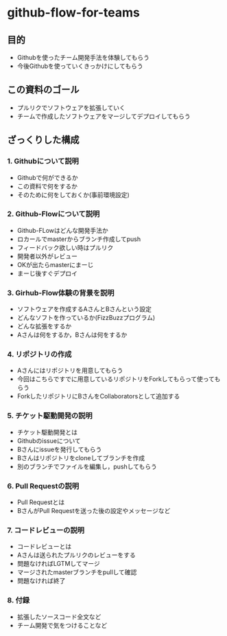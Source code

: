 # github-flow-for-teams

## 目的

  * Githubを使ったチーム開発手法を体験してもらう
  * 今後Githubを使っていくきっかけにしてもらう

## この資料のゴール
  * プルリクでソフトウェアを拡張していく
  * チームで作成したソフトウェアをマージしてデプロイしてもらう

## ざっくりした構成
### 1. Githubについて説明
  * Githubで何ができるか
  * この資料で何をするか
  * そのために何をしておくか(事前環境設定)  
  

### 2. Github-Flowについて説明
  * Github-FLowはどんな開発手法か
  * ロカールでmasterからブランチ作成してpush
  * フィードバック欲しい時はプルリク
  * 開発者以外がレビュー
  * OKが出たらmasterにまーじ
  * まーじ後すぐデプロイ

### 3. Girhub-Flow体験の背景を説明
  * ソフトウェアを作成するAさんとBさんという設定
  * どんなソフトを作っているか(FizzBuzzプログラム)
  * どんな拡張をするか
  * Aさんは何をするか，Bさんは何をするか

### 4. リポジトリの作成
  * Aさんにはリポジトリを用意してもらう
  * 今回はこちらですでに用意しているリポジトリをForkしてもらって使ってもらう
  * ForkしたリポジトリにBさんをCollaboratorsとして追加する
 
### 5. チケット駆動開発の説明
  * チケット駆動開発とは
  * Githubのissueについて
  * Bさんにissueを発行してもらう
  * Bさんはリポジトリをcloneしてブランチを作成
  * 別のブランチでファイルを編集し，pushしてもらう

### 6. Pull Requestの説明
  * Pull Requestとは
  * BさんがPull Requestを送った後の設定やメッセージなど

### 7. コードレビューの説明
  * コードレビューとは
  * Aさんは送られたプルリクのレビューをする
  * 問題なければLGTMしてマージ
  * マージされたmasterブランチをpullして確認
  * 問題なければ終了

### 8. 付録
  * 拡張したソースコード全文など
  * チーム開発で気をつけることなど